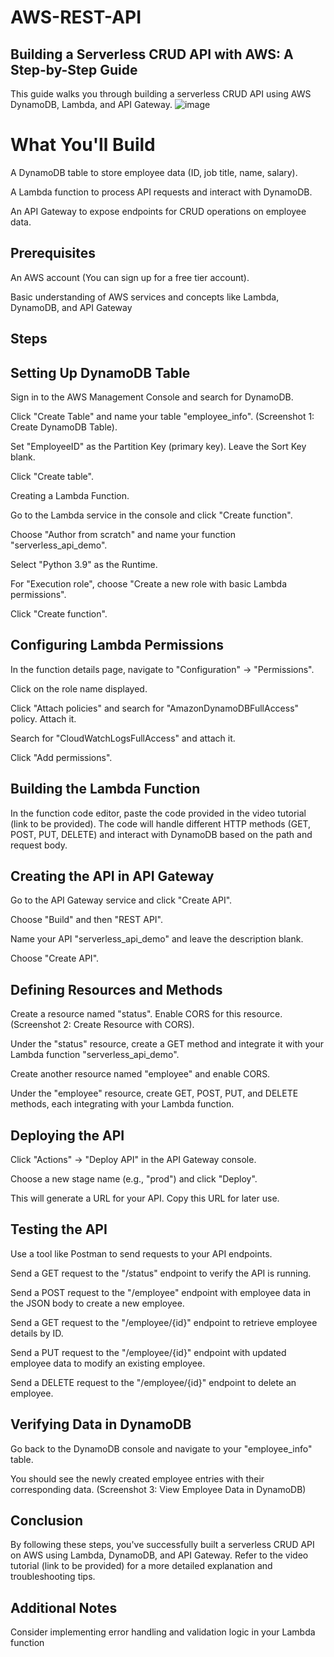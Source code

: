 # AWS-REST-API
## Building a Serverless CRUD API with AWS: A Step-by-Step Guide

This guide walks you through building a serverless CRUD API using AWS DynamoDB, Lambda, and API Gateway.
![image](https://github.com/njange/AWS-REST-API/assets/128843179/c288dcae-ddce-4a7f-879f-3508e92a4b1b)


# What You'll Build

A DynamoDB table to store employee data (ID, job title, name, salary).

A Lambda function to process API requests and interact with DynamoDB.

An API Gateway to expose endpoints for CRUD operations on employee data.

## Prerequisites

An AWS account (You can sign up for a free tier account).

Basic understanding of AWS services and concepts like Lambda, DynamoDB, and API Gateway

## Steps

## Setting Up DynamoDB Table

Sign in to the AWS Management Console and search for DynamoDB.

Click "Create Table" and name your table "employee_info". (Screenshot 1: Create DynamoDB Table).

Set "EmployeeID" as the Partition Key (primary key). Leave the Sort Key blank.

Click "Create table".

Creating a Lambda Function.

Go to the Lambda service in the console and click "Create function".

Choose "Author from scratch" and name your function "serverless_api_demo".

Select "Python 3.9" as the Runtime.

For "Execution role", choose "Create a new role with basic Lambda permissions".

Click "Create function".

## Configuring Lambda Permissions

In the function details page, navigate to "Configuration" -> "Permissions".

Click on the role name displayed.

Click "Attach policies" and search for "AmazonDynamoDBFullAccess" policy. Attach it.

Search for "CloudWatchLogsFullAccess" and attach it.

Click "Add permissions".

## Building the Lambda Function

In the function code editor, paste the code provided in the video tutorial (link to be provided). The code will handle different HTTP methods (GET, POST, PUT, DELETE) and interact with DynamoDB based on the path and request body.

## Creating the API in API Gateway

Go to the API Gateway service and click "Create API".

Choose "Build" and then "REST API".

Name your API "serverless_api_demo" and leave the description blank.

Choose "Create API".

## Defining Resources and Methods

Create a resource named "status". Enable CORS for this resource. (Screenshot 2: Create Resource with CORS).

Under the "status" resource, create a GET method and integrate it with your Lambda function "serverless_api_demo".

Create another resource named "employee" and enable CORS.

Under the "employee" resource, create GET, POST, PUT, and DELETE methods, each integrating with your Lambda function.

## Deploying the API

Click "Actions" -> "Deploy API" in the API Gateway console.

Choose a new stage name (e.g., "prod") and click "Deploy".

This will generate a URL for your API. Copy this URL for later use.

## Testing the API

Use a tool like Postman to send requests to your API endpoints.

Send a GET request to the "/status" endpoint to verify the API is running.

Send a POST request to the "/employee" endpoint with employee data in the JSON body to create a new employee.

Send a GET request to the "/employee/{id}" endpoint to retrieve employee details by ID.

Send a PUT request to the "/employee/{id}" endpoint with updated employee data to modify an existing employee.

Send a DELETE request to the "/employee/{id}" endpoint to delete an employee.

## Verifying Data in DynamoDB

Go back to the DynamoDB console and navigate to your "employee_info" table.

You should see the newly created employee entries with their corresponding data. (Screenshot 3: View Employee Data in DynamoDB)

## Conclusion

By following these steps, you've successfully built a serverless CRUD API on AWS using Lambda, DynamoDB, and API Gateway. Refer to the video tutorial (link to be provided) for a more detailed explanation and troubleshooting tips.

## Additional Notes


Consider implementing error handling and validation logic in your Lambda function

